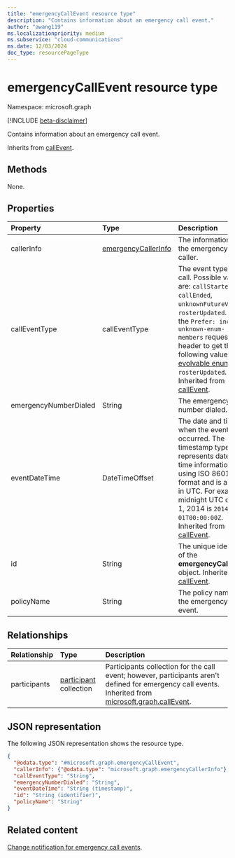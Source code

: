 ```yaml
---
title: "emergencyCallEvent resource type"
description: "Contains information about an emergency call event."
author: "awang119"
ms.localizationpriority: medium
ms.subservice: "cloud-communications"
ms.date: 12/03/2024
doc_type: resourcePageType
---
```


# emergencyCallEvent resource type

Namespace: microsoft.graph

[!INCLUDE [beta-disclaimer](../../includes/beta-disclaimer.md)]

Contains information about an emergency call event.

Inherits from [callEvent](../resources/callevent.md).

## Methods
None.

## Properties
|Property|Type|Description|
|:---|:---|:---|
| callerInfo | [emergencyCallerInfo](../resources/emergencycallerinfo.md)| The information of the emergency caller. |
| callEventType | callEventType| The event type of the call. Possible values are: `callStarted`, `callEnded`, `unknownFutureValue`, `rosterUpdated`. Use the `Prefer: include-unknown-enum-members` request header to get the following value in this [evolvable enum](/graph/best-practices-concept#handling-future-members-in-evolvable-enumerations): `rosterUpdated`. Inherited from [callEvent](../resources/callevent.md). |
| emergencyNumberDialed | String | The emergency number dialed. |
| eventDateTime | DateTimeOffset | The date and time when the event occurred. The timestamp type represents date and time information using ISO 8601 format and is always in UTC. For example, midnight UTC on Jan 1, 2014 is `2014-01-01T00:00:00Z`. Inherited from [callEvent](../resources/callevent.md). |
| id | String | The unique identifier of the **emergencyCallEvent** object. Inherited from [callEvent](../resources/callevent.md). |
| policyName | String | The policy name for the emergency call event. |

## Relationships
|Relationship|Type|Description|
|:---|:---|:---|
| participants | [participant](../resources/participant.md) collection| Participants collection for the call event; however, participants aren't defined for emergency call events. Inherited from [microsoft.graph.callEvent](../resources/callevent.md). |

## JSON representation
The following JSON representation shows the resource type.
<!-- {
  "blockType": "resource",
  "keyProperty": "id",
  "@odata.type": "microsoft.graph.emergencyCallEvent",
  "baseType": "microsoft.graph.callEvent",
  "openType": false
}
-->
``` json
{
  "@odata.type": "#microsoft.graph.emergencyCallEvent",
  "callerInfo": {"@odata.type": "microsoft.graph.emergencyCallerInfo"},
  "callEventType": "String",
  "emergencyNumberDialed": "String",
  "eventDateTime": "String (timestamp)",
  "id": "String (identifier)",
  "policyName": "String"
}
```

## Related content

[Change notification for emergency call events](/graph/changenotifications-for-emergencycalls).
